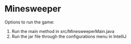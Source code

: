 # Minesweeper
Options to run the game:
1) Run the main method in src/MinesweeperMain.java
2) Run the jar file through the configurations menu in IntelliJ
